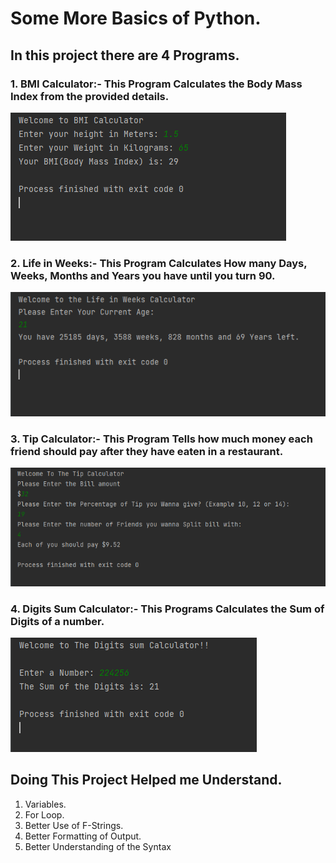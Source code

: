 # Some More Basics of Python.

## In this project there are 4 Programs.


### 1. BMI Calculator:- This Program Calculates the Body Mass Index from the provided details. 
![BMI_Output](BMI_Output.png)

### 2. Life in Weeks:- This Program Calculates How many Days, Weeks, Months and Years you have until you turn 90.
![Life_in_weeks_output](Life_in_weeks_output.png)

### 3. Tip Calculator:- This Program Tells how much money each friend should pay after they have eaten in a restaurant.
![Tip_Calculator_output](Tip_calculator_output.png)

### 4. Digits Sum Calculator:- This Programs Calculates the Sum of Digits of a number.
![Digits_Sum_Calculator_output](Digits_Sum_Calculator.png)

## Doing This Project Helped me Understand.
1. Variables.
2. For Loop.
3. Better Use of F-Strings.
4. Better Formatting of Output.
5. Better Understanding of the Syntax